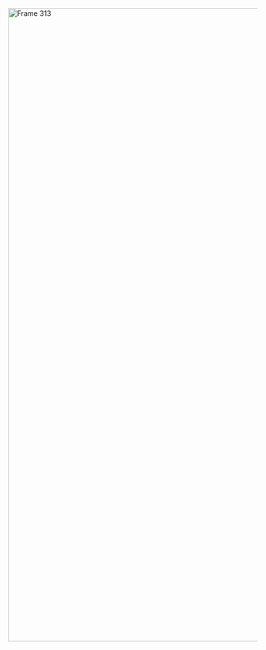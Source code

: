<img width="1280" alt="Frame 313" src="https://user-images.githubusercontent.com/86729290/197387749-d7c48458-3cc7-4579-bc87-8c98a49ba67a.png">
